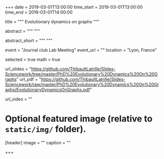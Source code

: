 +++
date = 2019-03-01T13:00:00
time_start = 2019-03-01T13:00:00
time_end = 2019-03-01T14:00:00

title = """
Evolutionary dynamics on graphs
"""

abstract = """
"""

abstract_short = """
"""

event = "Journal club Lab Meeting"
event_url = ""
location = "Lyon, France"

selected = true 
math = true

url_slides = "https://github.com/ThibaultLatrille/Slides-Sciencework/tree/master/PhD%20Evolutionary%20Dynamics%20On%20Graphs"
url_pdf = "https://github.com/ThibaultLatrille/Slides-Sciencework/raw/master/PhD%20Evolutionary%20Dynamics%20On%20Graphs/EvolutionaryDynamicsOnGraphs.pdf"

url_video = ""



# Optional featured image (relative to `static/img/` folder).
[header]
image = ""
caption = ""

+++
